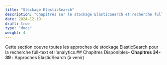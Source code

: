 ```yaml
---
title: "Stockage ElasticSearch"
description: "Chapitres sur le stockage ElasticSearch et recherche full-text"
date: 2024-12-19
draft: true
type: "docs"
weight: 4
---
```

Cette section couvre toutes les approches de stockage ElasticSearch pour la recherche full-text et l'analytics.## Chapitres Disponibles- **Chapitres 34-39** : Approches ElasticSearch (à venir)